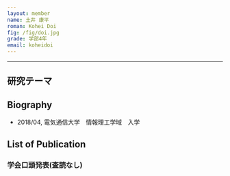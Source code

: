 ```yaml
---
layout: member
name: 土井 康平
roman: Kohei Doi
fig: /fig/doi.jpg
grade: 学部4年
email: koheidoi
---
```


---


## 研究テーマ

## Biography
- 2018/04, 電気通信大学　情報理工学域　入学


## List of Publication

### 学会口頭発表(査読なし)
